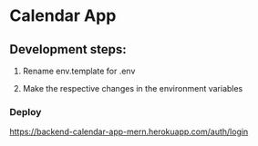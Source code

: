 # Calendar App

## Development steps:

1. Rename env.template for .env

2. Make the respective changes in the environment variables

### Deploy

https://backend-calendar-app-mern.herokuapp.com/auth/login
